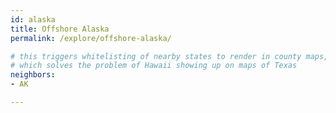 ```yaml
---
id: alaska
title: Offshore Alaska
permalink: /explore/offshore-alaska/

# this triggers whitelisting of nearby states to render in county maps,
# which solves the problem of Hawaii showing up on maps of Texas
neighbors:
- AK

---
```


